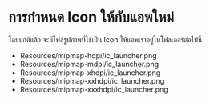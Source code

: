 
# การกำหนด Icon ให้กับแอพใหม่

โดยปกติแล้ว จะมีไฟล์รูปภาพที่ใช้เป็น Icon ให้แอพเราอยู่ในโฟลเดอร์ต่อไปนี้ 

- Resources/mipmap-hdpi/ic_launcher.png
- Resources/mipmap-mdpi/ic_launcher.png
- Resources/mipmap-xhdpi/ic_launcher.png
- Resources/mipmap-xxhdpi/ic_launcher.png
- Resources/mipmap-xxxhdpi/ic_launcher.png

